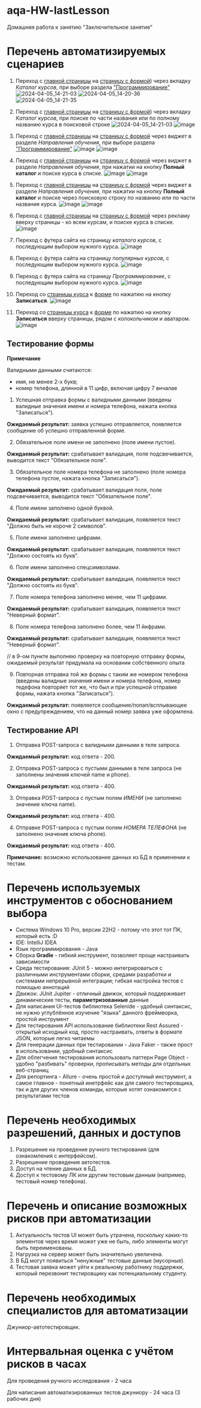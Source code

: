 # aqa-HW-lastLesson
Домашняя работа к занятию "Заключительное занятие"

# Перечень автоматизируемых сценариев
1. Переход с [главной страницы](https://netology.ru/#/) на [страницу с формой](https://netology.ru/programs/qa#/order)) через вкладку _Каталог курсов_, при выборе раздела ["Программирование"](https://netology.ru/development)
![2024-04-05_14-21-03](https://github.com/ASchukina/aqa-HW-lastLesson/assets/151776199/d3439f44-59a9-434e-8539-607e55a23d8f)
![2024-04-05_14-20-36](https://github.com/ASchukina/aqa-HW-lastLesson/assets/151776199/f2868aba-bee7-441b-a9de-21827b5d342e)
![2024-04-05_14-21-35](https://github.com/ASchukina/aqa-HW-lastLesson/assets/151776199/0715b144-6f9e-46f4-af14-dc5e4124c3b0)

2. Переход с [главной страницы](https://netology.ru/#/) на [страницу с формой](https://netology.ru/programs/qa#/order)) через вкладку _Каталог курсов_, при поиске по части названия или по полному названию курса в поисковой строке
![2024-04-05_14-21-03](https://github.com/ASchukina/aqa-HW-lastLesson/assets/151776199/1b05eb15-60cd-486e-aab2-293df03bd405)
![image](https://github.com/ASchukina/aqa-HW-lastLesson/assets/151776199/5f5d5edb-831e-4b10-8966-81bf22d3cf02)

3. Переход с [главной страницы](https://netology.ru/#/) на [страницу с формой](https://netology.ru/programs/qa#/order) через виджет в разделе _Направления обучения_, при выборе раздела ["Программирование"](https://netology.ru/development)
![image](https://github.com/ASchukina/aqa-HW-lastLesson/assets/151776199/92dc1cd9-a44c-4736-ab9b-3ec22ed6d308)
![image](https://github.com/ASchukina/aqa-HW-lastLesson/assets/151776199/392a9067-1023-4a80-8927-9253664aefc8)

4. Переход с [главной страницы](https://netology.ru/#/) на [страницу с формой](https://netology.ru/programs/qa#/order) через виджет в разделе _Направления обучения_, при нажатии на кнопку **Полный каталог** и поиске курса в списке.
![image](https://github.com/ASchukina/aqa-HW-lastLesson/assets/151776199/4a3c8db6-a928-4cf1-8f8d-21baf0b683e2)
![image](https://github.com/ASchukina/aqa-HW-lastLesson/assets/151776199/1c62fdef-432d-49d6-b83a-ab227c051cf5)

5. Переход с [главной страницы](https://netology.ru/#/) на [страницу с формой](https://netology.ru/programs/qa#/order) через виджет в разделе _Направления обучения_, при нажатии на кнопку **Полный каталог** и поиске через поисковую строку по названию или по части названия курса.
![image](https://github.com/ASchukina/aqa-HW-lastLesson/assets/151776199/4a3c8db6-a928-4cf1-8f8d-21baf0b683e2)
![image](https://github.com/ASchukina/aqa-HW-lastLesson/assets/151776199/eb301ed7-f1a2-44aa-99ba-81dbc4b4d847)

6. Переход с [главной страницы](https://netology.ru/#/) на [страницу с формой](https://netology.ru/programs/qa#/order) через рекламу вверху страницы - ко всем курсам, и поиске курса в списке.
![image](https://github.com/ASchukina/aqa-HW-lastLesson/assets/151776199/deb26af6-40c3-4638-b1cb-bcca424cabc1)

7. Переход с футера сайта на страницу _каталога курсов_, с последующим выбором нужного курса.
![image](https://github.com/ASchukina/aqa-HW-lastLesson/assets/151776199/edd96e1e-b9ae-4849-ad61-76c10b775b15)

8. Переход с футера сайта на страницу _популярных курсов_, с последующим выбором нужного курса.
![image](https://github.com/ASchukina/aqa-HW-lastLesson/assets/151776199/eea388be-7f59-4b12-a991-44f46dc73a21)

9. Переход с футера сайта на страницу _Программирование_, с последующим выбором нужного курса.
![image](https://github.com/ASchukina/aqa-HW-lastLesson/assets/151776199/9724165b-824c-4f82-bb4d-f9bd4703b73c)

10. Переход со [страницы курса](https://netology.ru/programs/qa#/) к [форме](https://netology.ru/programs/qa#/order) по нажатию на кнопку **Записаться**.
![image](https://github.com/ASchukina/aqa-HW-lastLesson/assets/151776199/f967e415-98a3-44db-a27d-195d0b55c56a)

11. Переход со [страницы курса](https://netology.ru/programs/qa#/) к [форме](https://netology.ru/programs/qa#/order) по нажатию на кнопку **Записаться** вверху страницы, рядом с колокольчиком и аватаром.
![image](https://github.com/ASchukina/aqa-HW-lastLesson/assets/151776199/31cff176-ff13-4a5d-af09-85716e720549)

## Тестирование формы

**Примечание**

Валидными данными считаются:
- имя, не менее 2-х букв;
- номер телефона, длинной в 11 цифр, включая цифру 7 внчалае

1. Успешная отправка формы с валидными данными (введены валидные значения имени и номера телефона, нажата кнопка "Записаться").

**Ожидаемый результат:** заявка успешно отправляется, появляется сообщение об успешно отправленной форме.

2. Обязательное поле имени не заполнено (поле имени пустое).

**Ожидаемый результат:** срабатывает валидация, поле подсвечивается, выводится текст "Обязательное поле".

3. Обязательное поле номера телефона не заполнено (поле номера телефона пустое, нажата кнопка "Записаться").

**Ожидаемый результат:** срабатывает валидация поля, поле подсвечивается, выводится текст "Обязательное поле".

4. Поле имени заполнено одной буквой.

**Ожидаемый результат:** срабатывает валидация, появляется текст "Должно быть не короче 2 символов".

5. Поле имени заполнено цифрами.

**Ожидаемый результат:** срабатывает валидация, появляется текст "Должно состоять из букв".

6. Поле имени заполнено спецсимволами.

**Ожидаемый результат:** срабатывает валидация, появляется текст "Должно состоять из букв".

7. Поле номера телефона заполнено менее, чем 11 цифрами.

**Ожидаемый результат:** срабатывает валидация, появляется текст "Неверный формат".

8. Поле номера телефона заполнено более, чем 11 йифрами.

**Ожидаемый результат:** срабатывает валидация, появляется текст "Неверный формат".

// в 9-ом пункте выполняю проверку на повторную отправку формы, ожидаемый результат придумала на основании собственного опыта

9. Повторная отправка той же формы с таким же номером телефона (введены валидные значения имени и номера телефона, номер тедефона повторяет тот же, что был и при успешной отправке формы, нажата кнопка "Записаться").

**Ожидаемый результат:** появляется сообщение/попап/всплывающее окно с предупреждением, что на данный номер заявка уже оформлена.

## Тестирование API
1. Отправка POST-запроса с валидными данными в теле запроса.

**Ожидаемый результат:** код ответа - 200.

2. Отправка POST-запроса с пустыми данными в теле запроса (не заполнены значения ключей name и phone).

**Ожидаемый результат:** код ответа - 400.

3. Отправка POST-запроса с пустым полем _ИМЕНИ_ (не заполнено значение ключа name).

**Ожидаемый результат:** код ответа - 400.

4. Отправке POST-запроса с пустым полем _НОМЕРА ТЕЛЕФОНА_ (не заполнено значение ключа phone).

**Ожидаемый результат:** код ответа - 400.

**Примечание:** возможно использование данных из БД в применении к тестам.

# Перечень используемых инструментов с обоснованием выбора
- Система Windows 10 Pro, версии 22H2 - потому что этот тот ПК, который есть :D
- IDE: IntelliJ IDEA
- Язык программирования - Java 
- Сборка **Gradle** - гибкий инструмент, позволяет проще настраивать зависимости
- Среда тестирования: JUnit 5 - можно интегрироваться с различными инструментами сборки, средами разработки и системами непрерывной интеграции; гибкая настройка тестов с помощью аннотаций
- Движок: JUnit Jupiter - отличный движок, который поддерживает динамические тесты, **параметризованные** данные
- Для написания UI-тестов библиотека Selenide - удобный синтаксис, не нужно углублённое изучение "языка" данного фреймворка, простой инструмент
- Для тестирования API использование библиотеки Rest Assured - открытый исходный код, просто настраивать, ответы в формате JSON, которые легко читаемы
- Для генерации данных при тестировании - Java Faker - также прост в использовании, удобный синтаксис
- Для облегчения тестирования использовать паттерн Page Object - удобно "разбивать" проверки, прописывать методы для отдельных веб-страниц
- Для репортинга - Allure - очень простой и доступный инструмент, а самое главное - понятный инетрфейс как для самого тестировщика, так и для других членов команды, которые хотят ознакомится с результатами тестов

# Перечень необходимых разрешений, данных и доступов
1. Разрешение на проведение ручного тестирования (для ознакомления с интерфейсом).
2. Разрешение проведения автотестов.
3. Доступ на чтение данных в БД.
4. Доступ к тестовому ЛК или другим тестовым данным (например, тестовый номер телефона).

# Перечень и описание возможных рисков при автоматизации
1. Актуальность тестов UI может быть утрачена, поскольку каких-то элементов через время может уже не быть, либо элементы могут быть переименованы.
2. Нагрузка на сервер может быть значительно увеличена.
3. В БД могут появиться "ненужные" тестовые данные (мусорные).
4. Тестовая заявка может уйти к реальному работнику поддержки, который перезвонит тестировщику как потенциальному студенту.

# Перечень необходимых специалистов для автоматизации
Джуниор-автотестировщик.

# Интервальная оценка с учётом рисков в часах
Для проведения ручного исследования - 2 часа

Для написания автоматизированных тестов джуниору - 24 часа (3 рабочих дня)
